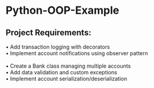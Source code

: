 # Python-OOP-Example

## Project Requirements:
• Add transaction logging with decorators<br />
• Implement account notifications using observer pattern<br />  
• Create a Bank class managing multiple accounts<br />
• Add data validation and custom exceptions<br />
• Implement account serialization/deserialization<br />